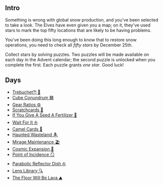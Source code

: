 ## Intro

Something is wrong with global snow production, and you've been selected to take a look. The Elves have even given you a map; on it, they've used stars to mark the top fifty locations that are likely to be having problems.

You've been doing this long enough to know that to restore snow operations, you need to check all _fifty stars_ by December 25th.

Collect stars by solving puzzles. Two puzzles will be made available on each day in the Advent calendar; the second puzzle is unlocked when you complete the first. Each puzzle grants _one star_. Good luck!

## Days

- [Trebuchet?! 🎯](https://github.com/Ian-Cross/Advent-of-Code/blob/master/2023/day01/README.md)
- [Cube Conundrum 🟦](https://github.com/Ian-Cross/Advent-of-Code/blob/master/2023/day02/README.md)
- [Gear Ratios ⚙️](https://github.com/Ian-Cross/Advent-of-Code/blob/master/2023/day03/README.md)
- [Scratchcards 📄](https://github.com/Ian-Cross/Advent-of-Code/blob/master/2023/day04/README.md)
- [If You Give A Seed A Fertilizer 🌾](https://github.com/Ian-Cross/Advent-of-Code/blob/master/2023/day05/README.md)
- [Wait For It ⛵](https://github.com/Ian-Cross/Advent-of-Code/blob/master/2023/day06/README.md)
- [Camel Cards 🎰](https://github.com/Ian-Cross/Advent-of-Code/blob/master/2023/day07/README.md)
- [Haunted Wasteland 🏝️](https://github.com/Ian-Cross/Advent-of-Code/blob/master/2023/day08/README.md)
- [Mirage Maintenance 🏖️](https://github.com/Ian-Cross/Advent-of-Code/blob/master/2023/day09/README.md)
- [Cosmic Expansion 🔭](https://github.com/Ian-Cross/Advent-of-Code/blob/master/2023/day11/README.md)
- [Point of Incidence 🪞](https://github.com/Ian-Cross/Advent-of-Code/blob/master/2023/day13/README.md)
- [Parabolic Reflector Dish ⛵](https://github.com/Ian-Cross/Advent-of-Code/blob/master/2023/day14/README.md)
- [Lens Library 🔍](https://github.com/Ian-Cross/Advent-of-Code/blob/master/2023/day15/README.md)
- [The Floor Will Be Lava ⛰️](https://github.com/Ian-Cross/Advent-of-Code/blob/master/2023/day16/README.md)

